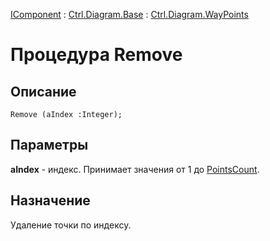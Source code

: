 ﻿---
Link: .Ctrl.Diagram.WayPoints.@Remove
---

[IComponent](topic:Com.Custom.ComClasses.IComponent.Default) :
[Ctrl.Diagram.Base](topic:Com.Custom.ComClasses.Ctrl.Diagram.Base.Default) :
[Ctrl.Diagram.WayPoints](Default)

# Процедура Remove

## Описание

    Remove (aIndex :Integer);

## Параметры

**aIndex** - индекс. Принимает значения от 1 до [PointsCount](PointsCount).

## Назначение

Удаление точки по индексу.
